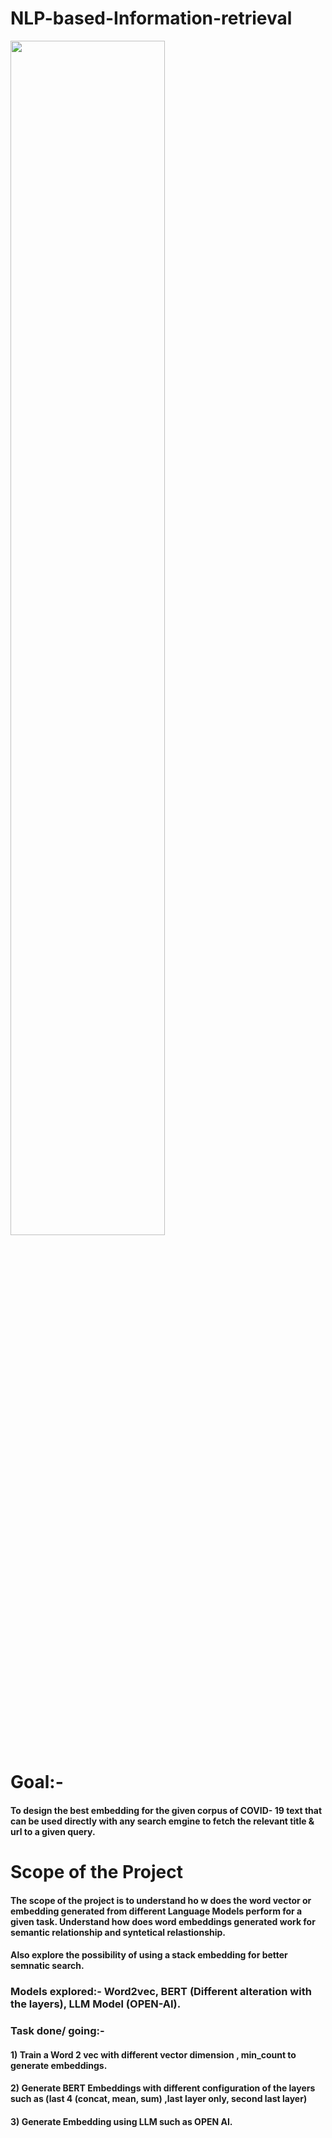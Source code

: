 # NLP-based-Information-retrieval

 <img src="https://github.com/prathameshk30/NLP-based-Information-retrieval/assets/89546195/4e48c201-33ad-4988-87c6-026584f1ba5e" width=70% height=70%>

 
 # Goal:-
 #### To design the best embedding for the given corpus of COVID- 19 text that can be used directly with any search emgine to fetch the relevant title & url to a given query.
 
# Scope of the Project
#### The scope of the project is to understand ho w does the word vector or embedding generated from different Language Models perform for a given task. Understand how does word embeddings generated work for semantic relationship and syntetical relastionship. 
#### Also explore the possibility of using a stack embedding for better semnatic search.

### Models explored:- Word2vec, BERT (Different alteration with the layers), LLM Model (OPEN-AI).
 
### Task done/ going:-
#### 1) Train a Word 2 vec with different vector dimension , min_count to generate embeddings.
#### 2) Generate BERT Embeddings with different configuration of the layers such as (last 4 (concat, mean, sum) ,last layer only, second last layer)
#### 3) Generate Embedding using LLM such as OPEN AI.



